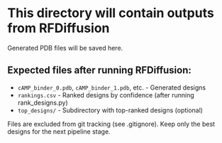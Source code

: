 # This directory will contain outputs from RFDiffusion

Generated PDB files will be saved here.

## Expected files after running RFDiffusion:
- `cAMP_binder_0.pdb`, `cAMP_binder_1.pdb`, etc. - Generated designs
- `rankings.csv` - Ranked designs by confidence (after running rank_designs.py)
- `top_designs/` - Subdirectory with top-ranked designs (optional)

Files are excluded from git tracking (see .gitignore).
Keep only the best designs for the next pipeline stage.
